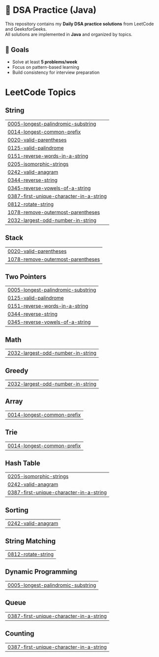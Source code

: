 # 📝 DSA Practice (Java)

This repository contains my **Daily DSA practice solutions** from LeetCode and GeeksforGeeks.  
All solutions are implemented in **Java** and organized by topics.
## 🚀 Goals
- Solve at least **5 problems/week**
- Focus on pattern-based learning
- Build consistency for interview preparation

<!---LeetCode Topics Start-->
# LeetCode Topics
## String
|  |
| ------- |
| [0005-longest-palindromic-substring](https://github.com/PRIYA1933/Java-Leetcode/tree/master/0005-longest-palindromic-substring) |
| [0014-longest-common-prefix](https://github.com/PRIYA1933/Java-Leetcode/tree/master/0014-longest-common-prefix) |
| [0020-valid-parentheses](https://github.com/PRIYA1933/Java-Leetcode/tree/master/0020-valid-parentheses) |
| [0125-valid-palindrome](https://github.com/PRIYA1933/Java-Leetcode/tree/master/0125-valid-palindrome) |
| [0151-reverse-words-in-a-string](https://github.com/PRIYA1933/Java-Leetcode/tree/master/0151-reverse-words-in-a-string) |
| [0205-isomorphic-strings](https://github.com/PRIYA1933/Java-Leetcode/tree/master/0205-isomorphic-strings) |
| [0242-valid-anagram](https://github.com/PRIYA1933/Java-Leetcode/tree/master/0242-valid-anagram) |
| [0344-reverse-string](https://github.com/PRIYA1933/Java-Leetcode/tree/master/0344-reverse-string) |
| [0345-reverse-vowels-of-a-string](https://github.com/PRIYA1933/Java-Leetcode/tree/master/0345-reverse-vowels-of-a-string) |
| [0387-first-unique-character-in-a-string](https://github.com/PRIYA1933/Java-Leetcode/tree/master/0387-first-unique-character-in-a-string) |
| [0812-rotate-string](https://github.com/PRIYA1933/Java-Leetcode/tree/master/0812-rotate-string) |
| [1078-remove-outermost-parentheses](https://github.com/PRIYA1933/Java-Leetcode/tree/master/1078-remove-outermost-parentheses) |
| [2032-largest-odd-number-in-string](https://github.com/PRIYA1933/Java-Leetcode/tree/master/2032-largest-odd-number-in-string) |
## Stack
|  |
| ------- |
| [0020-valid-parentheses](https://github.com/PRIYA1933/Java-Leetcode/tree/master/0020-valid-parentheses) |
| [1078-remove-outermost-parentheses](https://github.com/PRIYA1933/Java-Leetcode/tree/master/1078-remove-outermost-parentheses) |
## Two Pointers
|  |
| ------- |
| [0005-longest-palindromic-substring](https://github.com/PRIYA1933/Java-Leetcode/tree/master/0005-longest-palindromic-substring) |
| [0125-valid-palindrome](https://github.com/PRIYA1933/Java-Leetcode/tree/master/0125-valid-palindrome) |
| [0151-reverse-words-in-a-string](https://github.com/PRIYA1933/Java-Leetcode/tree/master/0151-reverse-words-in-a-string) |
| [0344-reverse-string](https://github.com/PRIYA1933/Java-Leetcode/tree/master/0344-reverse-string) |
| [0345-reverse-vowels-of-a-string](https://github.com/PRIYA1933/Java-Leetcode/tree/master/0345-reverse-vowels-of-a-string) |
## Math
|  |
| ------- |
| [2032-largest-odd-number-in-string](https://github.com/PRIYA1933/Java-Leetcode/tree/master/2032-largest-odd-number-in-string) |
## Greedy
|  |
| ------- |
| [2032-largest-odd-number-in-string](https://github.com/PRIYA1933/Java-Leetcode/tree/master/2032-largest-odd-number-in-string) |
## Array
|  |
| ------- |
| [0014-longest-common-prefix](https://github.com/PRIYA1933/Java-Leetcode/tree/master/0014-longest-common-prefix) |
## Trie
|  |
| ------- |
| [0014-longest-common-prefix](https://github.com/PRIYA1933/Java-Leetcode/tree/master/0014-longest-common-prefix) |
## Hash Table
|  |
| ------- |
| [0205-isomorphic-strings](https://github.com/PRIYA1933/Java-Leetcode/tree/master/0205-isomorphic-strings) |
| [0242-valid-anagram](https://github.com/PRIYA1933/Java-Leetcode/tree/master/0242-valid-anagram) |
| [0387-first-unique-character-in-a-string](https://github.com/PRIYA1933/Java-Leetcode/tree/master/0387-first-unique-character-in-a-string) |
## Sorting
|  |
| ------- |
| [0242-valid-anagram](https://github.com/PRIYA1933/Java-Leetcode/tree/master/0242-valid-anagram) |
## String Matching
|  |
| ------- |
| [0812-rotate-string](https://github.com/PRIYA1933/Java-Leetcode/tree/master/0812-rotate-string) |
## Dynamic Programming
|  |
| ------- |
| [0005-longest-palindromic-substring](https://github.com/PRIYA1933/Java-Leetcode/tree/master/0005-longest-palindromic-substring) |
## Queue
|  |
| ------- |
| [0387-first-unique-character-in-a-string](https://github.com/PRIYA1933/Java-Leetcode/tree/master/0387-first-unique-character-in-a-string) |
## Counting
|  |
| ------- |
| [0387-first-unique-character-in-a-string](https://github.com/PRIYA1933/Java-Leetcode/tree/master/0387-first-unique-character-in-a-string) |
<!---LeetCode Topics End-->